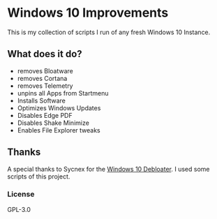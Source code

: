 # Windows 10 Improvements

This is my collection of scripts I run of any fresh Windows 10 Instance.

## What does it do?
- removes Bloatware
- removes Cortana
- removes Telemetry
- unpins all Apps from Startmenu
- Installs Software
- Optimizes Windows Updates
- Disables Edge PDF
- Disables Shake Minimize
- Enables File Explorer tweaks

## Thanks
A special thanks to Sycnex for the [Windows 10 Debloater](https://github.com/Sycnex/Windows10Debloater). I used some scripts of this project.


### License
GPL-3.0